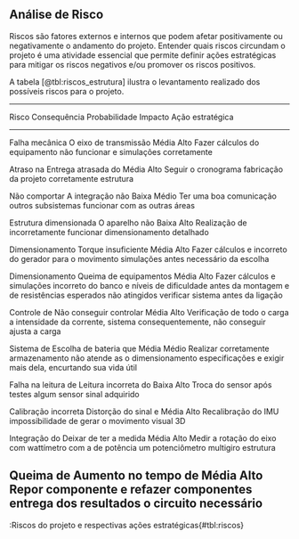 ## Análise de Risco

<!--
Jonathan: [OK]
-->

Riscos são fatores externos e internos que podem afetar positivamente ou negativamente o andamento do projeto. Entender quais riscos circundam o projeto é uma atividade essencial que permite definir ações estratégicas para mitigar os riscos negativos e/ou promover os riscos positivos.

A tabela [@tbl:riscos_estrutura] ilustra o levantamento realizado dos possíveis riscos para o projeto.

----------------------------------------------------------------------------------------------------------
 Risco                     Consequência                 Probabilidade      Impacto   Ação estratégica
------------------------- ---------------------------- ------------------ --------- ---------------------------
 Falha mecânica            O eixo de transmissão        Média              Alto      Fazer cálculos
 do equipamento            não funcionar                                             e simulações corretamente

 Atraso na                 Entrega atrasada do          Média              Alto      Seguir o cronograma
 fabricação da             projeto                                                   corretamente
 estrutura

 Não comportar             A integração não             Baixa              Médio     Ter uma boa comunicação
 outros subsistemas        funcionar                                                 com as outras áreas

 Estrutura dimensionada    O aparelho não               Baixa              Alto      Realização de
 incorretamente            funcionar                                                 dimensionamento detalhado

 Dimensionamento           Torque insuficiente          Média              Alto      Fazer cálculos e
 incorreto do gerador      para o movimento                                          simulações antes
                           necessário                                                da escolha

 Dimensionamento           Queima de equipamentos       Média              Alto      Fazer cálculos e simulações
 incorreto do banco        e níveis de dificuldade                                   antes da montagem e
 de resistências           esperados não atingidos                                   verificar sistema antes
                                                                                     da ligação

 Controle de               Não conseguir controlar      Média              Alto      Verificação de todo o
 carga                     a intensidade da corrente,                                sistema
                           consequentemente, não
                           conseguir ajusta a carga

 Sistema de                Escolha de bateria que       Média              Médio     Realizar corretamente
 armazenamento             não atende as                                             o dimensionamento
                           especificações e exigir
                           mais dela, encurtando
                           sua vida útil

 Falha na leitura de       Leitura incorreta do         Baixa              Alto      Troca do sensor após testes
 algum sensor              sinal adquirido

 Calibração incorreta      Distorção do sinal e         Média              Alto      Recalibração
 do IMU                    impossibilidade de
                           gerar o movimento
                           visual 3D

 Integração do             Deixar de ter a medida       Média              Alto      Medir a rotação do eixo com
 wattímetro com a          de potência                                               um potenciômetro multigiro
 estrutura

 Queima de                 Aumento no tempo de          Média              Alto      Repor componente e refazer
 componentes               entrega dos resultados                                    o circuito necessário
----------------------------------------------------------------------------------------------------------
:Riscos do projeto e respectivas ações estratégicas{#tbl:riscos}
